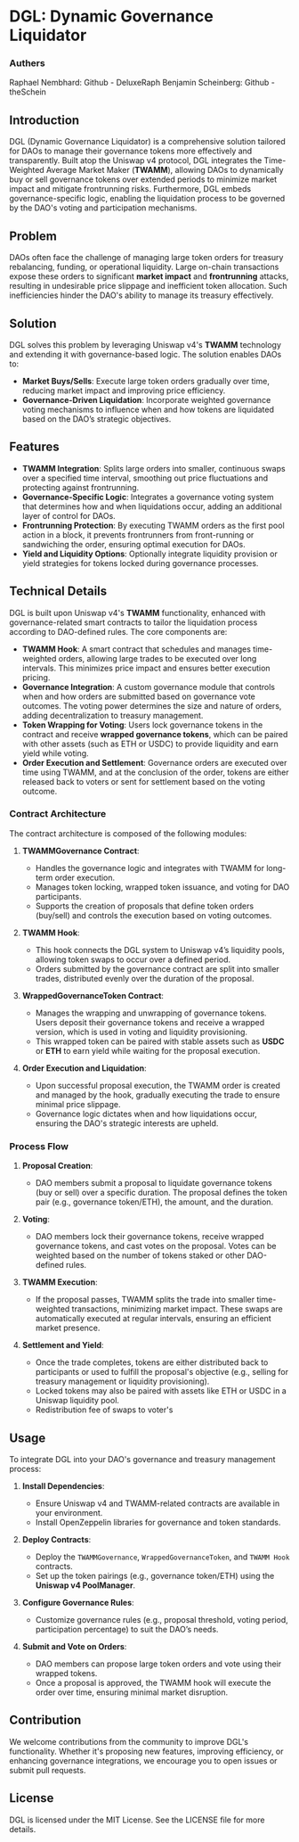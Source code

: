 # DGL: Dynamic Governance Liquidator

### Authers
Raphael Nembhard: Github - DeluxeRaph
Benjamin Scheinberg: Github - theSchein

## Introduction

DGL (Dynamic Governance Liquidator) is a comprehensive solution tailored for DAOs to manage their governance tokens more effectively and transparently. Built atop the Uniswap v4 protocol, DGL integrates the Time-Weighted Average Market Maker (**TWAMM**), allowing DAOs to dynamically buy or sell governance tokens over extended periods to minimize market impact and mitigate frontrunning risks. Furthermore, DGL embeds governance-specific logic, enabling the liquidation process to be governed by the DAO's voting and participation mechanisms.

## Problem

DAOs often face the challenge of managing large token orders for treasury rebalancing, funding, or operational liquidity. Large on-chain transactions expose these orders to significant **market impact** and **frontrunning** attacks, resulting in undesirable price slippage and inefficient token allocation. Such inefficiencies hinder the DAO's ability to manage its treasury effectively.

## Solution

DGL solves this problem by leveraging Uniswap v4's **TWAMM** technology and extending it with governance-based logic. The solution enables DAOs to:

- **Market Buys/Sells**: Execute large token orders gradually over time, reducing market impact and improving price efficiency.
- **Governance-Driven Liquidation**: Incorporate weighted governance voting mechanisms to influence when and how tokens are liquidated based on the DAO’s strategic objectives.

## Features

- **TWAMM Integration**: Splits large orders into smaller, continuous swaps over a specified time interval, smoothing out price fluctuations and protecting against frontrunning.
- **Governance-Specific Logic**: Integrates a governance voting system that determines how and when liquidations occur, adding an additional layer of control for DAOs.
- **Frontrunning Protection**: By executing TWAMM orders as the first pool action in a block, it prevents frontrunners from front-running or sandwiching the order, ensuring optimal execution for DAOs.
- **Yield and Liquidity Options**: Optionally integrate liquidity provision or yield strategies for tokens locked during governance processes.

## Technical Details

DGL is built upon Uniswap v4's **TWAMM** functionality, enhanced with governance-related smart contracts to tailor the liquidation process according to DAO-defined rules. The core components are:

- **TWAMM Hook**: A smart contract that schedules and manages time-weighted orders, allowing large trades to be executed over long intervals. This minimizes price impact and ensures better execution pricing.
- **Governance Integration**: A custom governance module that controls when and how orders are submitted based on governance vote outcomes. The voting power determines the size and nature of orders, adding decentralization to treasury management.
- **Token Wrapping for Voting**: Users lock governance tokens in the contract and receive **wrapped governance tokens**, which can be paired with other assets (such as ETH or USDC) to provide liquidity and earn yield while voting.
- **Order Execution and Settlement**: Governance orders are executed over time using TWAMM, and at the conclusion of the order, tokens are either released back to voters or sent for settlement based on the voting outcome.

### Contract Architecture

The contract architecture is composed of the following modules:

1. **TWAMMGovernance Contract**:
   - Handles the governance logic and integrates with TWAMM for long-term order execution.
   - Manages token locking, wrapped token issuance, and voting for DAO participants.
   - Supports the creation of proposals that define token orders (buy/sell) and controls the execution based on voting outcomes.

2. **TWAMM Hook**:
   - This hook connects the DGL system to Uniswap v4’s liquidity pools, allowing token swaps to occur over a defined period.
   - Orders submitted by the governance contract are split into smaller trades, distributed evenly over the duration of the proposal.

3. **WrappedGovernanceToken Contract**:
   - Manages the wrapping and unwrapping of governance tokens. Users deposit their governance tokens and receive a wrapped version, which is used in voting and liquidity provisioning.
   - This wrapped token can be paired with stable assets such as **USDC** or **ETH** to earn yield while waiting for the proposal execution.

4. **Order Execution and Liquidation**:
   - Upon successful proposal execution, the TWAMM order is created and managed by the hook, gradually executing the trade to ensure minimal price slippage.
   - Governance logic dictates when and how liquidations occur, ensuring the DAO's strategic interests are upheld.

### Process Flow

1. **Proposal Creation**:
   - DAO members submit a proposal to liquidate governance tokens (buy or sell) over a specific duration. The proposal defines the token pair (e.g., governance token/ETH), the amount, and the duration.
   
2. **Voting**:
   - DAO members lock their governance tokens, receive wrapped governance tokens, and cast votes on the proposal. Votes can be weighted based on the number of tokens staked or other DAO-defined rules.

3. **TWAMM Execution**:
   - If the proposal passes, TWAMM splits the trade into smaller time-weighted transactions, minimizing market impact. These swaps are automatically executed at regular intervals, ensuring an efficient market presence.

4. **Settlement and Yield**:
   - Once the trade completes, tokens are either distributed back to participants or used to fulfill the proposal's objective (e.g., selling for treasury management or liquidity provisioning).
   - Locked tokens may also be paired with assets like ETH or USDC in a Uniswap liquidity pool.
   - Redistribution fee of swaps to voter's

## Usage

To integrate DGL into your DAO's governance and treasury management process:

1. **Install Dependencies**:
   - Ensure Uniswap v4 and TWAMM-related contracts are available in your environment.
   - Install OpenZeppelin libraries for governance and token standards.

2. **Deploy Contracts**:
   - Deploy the `TWAMMGovernance`, `WrappedGovernanceToken`, and `TWAMM Hook` contracts.
   - Set up the token pairings (e.g., governance token/ETH) using the **Uniswap v4 PoolManager**.

3. **Configure Governance Rules**:
   - Customize governance rules (e.g., proposal threshold, voting period, participation percentage) to suit the DAO’s needs.

4. **Submit and Vote on Orders**:
   - DAO members can propose large token orders and vote using their wrapped tokens.
   - Once a proposal is approved, the TWAMM hook will execute the order over time, ensuring minimal market disruption.

## Contribution

We welcome contributions from the community to improve DGL's functionality. Whether it's proposing new features, improving efficiency, or enhancing governance integrations, we encourage you to open issues or submit pull requests.

## License

DGL is licensed under the MIT License. See the LICENSE file for more details.
